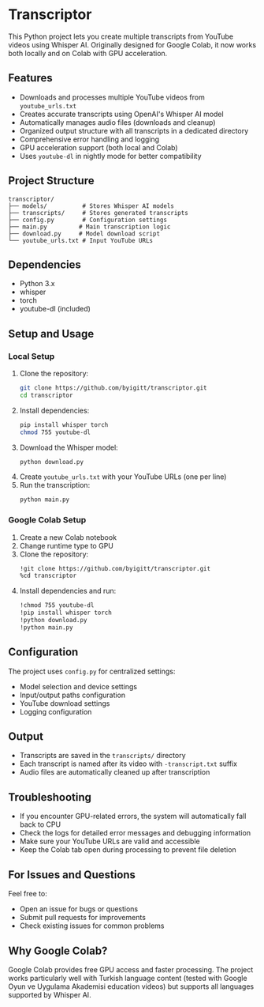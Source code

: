 # Transcriptor

This Python project lets you create multiple transcripts from YouTube videos using Whisper AI. Originally designed for Google Colab, it now works both locally and on Colab with GPU acceleration.

## Features

- Downloads and processes multiple YouTube videos from `youtube_urls.txt`
- Creates accurate transcripts using OpenAI's Whisper AI model
- Automatically manages audio files (downloads and cleanup)
- Organized output structure with all transcripts in a dedicated directory
- Comprehensive error handling and logging
- GPU acceleration support (both local and Colab)
- Uses `youtube-dl` in nightly mode for better compatibility

## Project Structure

```
transcriptor/
├── models/          # Stores Whisper AI models
├── transcripts/     # Stores generated transcripts
├── config.py        # Configuration settings
├── main.py         # Main transcription logic
├── download.py     # Model download script
└── youtube_urls.txt # Input YouTube URLs
```

## Dependencies

- Python 3.x
- whisper
- torch
- youtube-dl (included)

## Setup and Usage

### Local Setup

1. Clone the repository:
   ```bash
   git clone https://github.com/byigitt/transcriptor.git
   cd transcriptor
   ```
2. Install dependencies:
   ```bash
   pip install whisper torch
   chmod 755 youtube-dl
   ```
3. Download the Whisper model:
   ```bash
   python download.py
   ```
4. Create `youtube_urls.txt` with your YouTube URLs (one per line)
5. Run the transcription:
   ```bash
   python main.py
   ```

### Google Colab Setup

1. Create a new Colab notebook
2. Change runtime type to GPU
3. Clone the repository:
   ```bash
   !git clone https://github.com/byigitt/transcriptor.git
   %cd transcriptor
   ```
4. Install dependencies and run:
   ```bash
   !chmod 755 youtube-dl
   !pip install whisper torch
   !python download.py
   !python main.py
   ```

## Configuration

The project uses `config.py` for centralized settings:

- Model selection and device settings
- Input/output paths configuration
- YouTube download settings
- Logging configuration

## Output

- Transcripts are saved in the `transcripts/` directory
- Each transcript is named after its video with `-transcript.txt` suffix
- Audio files are automatically cleaned up after transcription

## Troubleshooting

- If you encounter GPU-related errors, the system will automatically fall back to CPU
- Check the logs for detailed error messages and debugging information
- Make sure your YouTube URLs are valid and accessible
- Keep the Colab tab open during processing to prevent file deletion

## For Issues and Questions

Feel free to:

- Open an issue for bugs or questions
- Submit pull requests for improvements
- Check existing issues for common problems

## Why Google Colab?

Google Colab provides free GPU access and faster processing. The project works particularly well with Turkish language content (tested with Google Oyun ve Uygulama Akademisi education videos) but supports all languages supported by Whisper AI.
